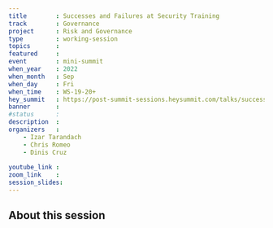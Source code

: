 ```yaml
---
title        : Successes and Failures at Security Training
track        : Governance
project      : Risk and Governance
type         : working-session
topics       : 
featured     :
event        : mini-summit
when_year    : 2022
when_month   : Sep
when_day     : Fri
when_time    : WS-19-20+
hey_summit   : https://post-summit-sessions.heysummit.com/talks/successes-and-failures-at-security-training/
banner       :
#status      : 
description  :
organizers   :
    - Izar Tarandach
    - Chris Romeo
    - Dinis Cruz
    
youtube_link : 
zoom_link    : 
session_slides:
---
```




## About this session
